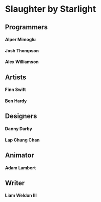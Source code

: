 # Slaughter by Starlight

## Programmers
#### Alper Mimoglu
#### Josh Thompson
#### Alex Williamson

## Artists
#### Finn Swift
#### Ben Hardy

## Designers
#### Danny Darby
#### Lap Chung Chan

## Animator
#### Adam Lambert

## Writer
#### Liam Weldon III
